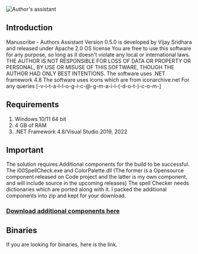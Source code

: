 ![Author's assistant](https://drive.google.com/uc?export=view&id=1upbS_x9400CDksT4uUkI9u27Rt-TZ2rW)
## Introduction
Manuscribe - Authors Assistant Version 0.5.0 is developed by Vijay Sridhara and released under Apache 2.0 OS license
You are free to use this software for any purpose, so long as it doesn't violate any local or international laws. 
THE AUTHOR IS NOT RESPONSIBLE FOR LOSS OF DATA OR PROPERTY OR PERSONAL, BY USE OR MISUSE OF THIS SOFTWARE, THOUGH THE AUTHOR HAD ONLY BEST INTENTIONS. 
The software uses .NET framework 4.8 
The software uses icons which are from iconarchive.net
For any queries [-v-i-t-a-l-l-o-g-i-c-@-g-m-a-i-l-(-d-o-t-)-c-o-m-]

## Requirements
1. Windows 10/11 64 bit
2. 4 GB of RAM
3. .NET Framework 4.8/Visual Studio 2019, 2022

## Important
The solution requires Additional components for the build to be successful. The i00SpellCheck.exe and ColorPalette.dll (The former is a Opensource component released on Code project and the latter is my own component, and will include source in the upcoming releases) The spell Checker needs dictionaries which are ported along with it. I packed the additional components into zip and kept for your download.
### [Download additional components here](https://app.box.com/s/bxeo8it33optd84uj8wuzc7pm3ezo8zh)

## Binaries
If you are looking for binaries, here is the link. 

